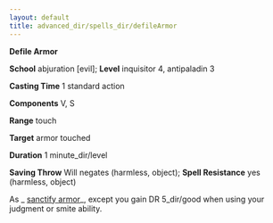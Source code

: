```yaml
---
layout: default
title: advanced_dir/spells_dir/defileArmor
---
```

 **Defile Armor**

**School** abjuration [evil]; **Level** inquisitor 4, antipaladin 3

**Casting Time** 1 standard action

**Components** V, S

**Range** touch

**Target** armor touched

**Duration** 1 minute_dir/level

**Saving Throw** Will negates (harmless, object); **Spell Resistance** yes (harmless, object)

As _ [sanctify armor](../sanctifyArmor#_sanctify-armor)_, except you gain DR 5_dir/good when using your judgment or smite ability.

